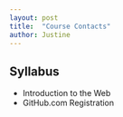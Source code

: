 ```yaml
---
layout: post
title:  "Course Contacts"
author: Justine
---
```


## Syllabus
- Introduction to the Web
- GitHub.com Registration
